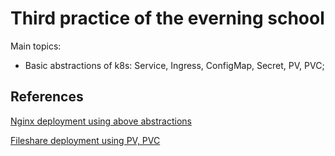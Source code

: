 # Third practice of the everning school

Main topics:
- Basic abstractions of k8s: Service, Ingress, ConfigMap, Secret, PV, PVC;

## References

[Nginx deployment using above abstractions](https://github.com/GolovPavel/k8s_slerm/tree/master/practice_3/task_1)

[Fileshare deployment using PV, PVC](https://github.com/GolovPavel/k8s_slerm/tree/master/practice_3/task_2)

